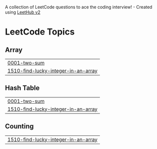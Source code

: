 A collection of LeetCode questions to ace the coding interview! - Created using [LeetHub v2](https://github.com/arunbhardwaj/LeetHub-2.0)
<!---LeetCode Topics Start-->
# LeetCode Topics
## Array
|  |
| ------- |
| [0001-two-sum](https://github.com/Yeetogami/Python-Preparation/tree/master/0001-two-sum) |
| [1510-find-lucky-integer-in-an-array](https://github.com/Yeetogami/Python-Preparation/tree/master/1510-find-lucky-integer-in-an-array) |
## Hash Table
|  |
| ------- |
| [0001-two-sum](https://github.com/Yeetogami/Python-Preparation/tree/master/0001-two-sum) |
| [1510-find-lucky-integer-in-an-array](https://github.com/Yeetogami/Python-Preparation/tree/master/1510-find-lucky-integer-in-an-array) |
## Counting
|  |
| ------- |
| [1510-find-lucky-integer-in-an-array](https://github.com/Yeetogami/Python-Preparation/tree/master/1510-find-lucky-integer-in-an-array) |
<!---LeetCode Topics End-->